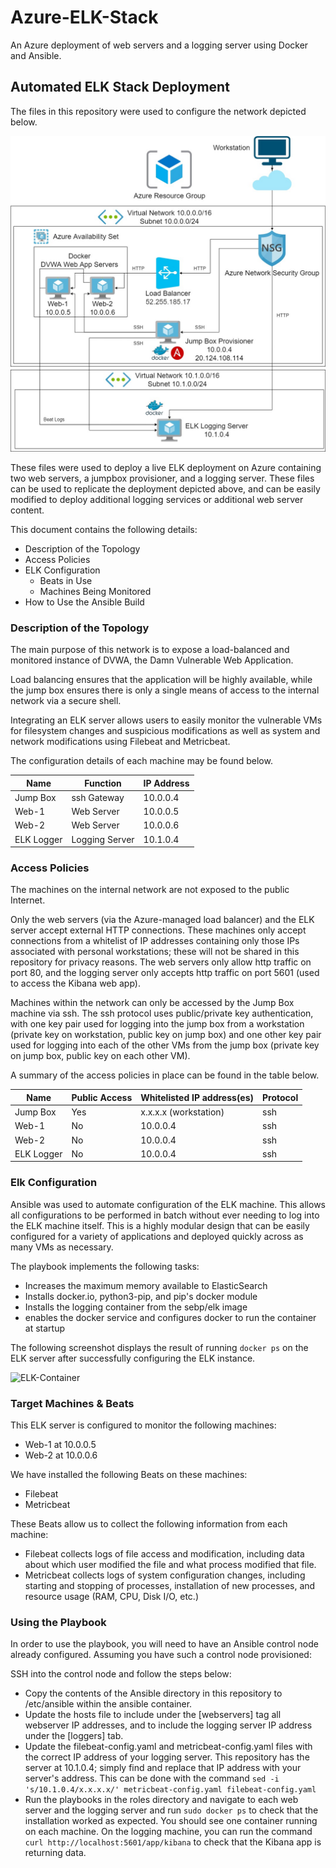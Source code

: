 # Azure-ELK-Stack
An Azure deployment of web servers and a logging server using Docker and Ansible.

## Automated ELK Stack Deployment

The files in this repository were used to configure the network depicted below.

![diagram](/Images/Diagram.jpg)

These files were used to deploy a live ELK deployment on Azure containing two web servers, a jumpbox provisioner, and a logging server. These files can be used to replicate the deployment depicted above, and can be easily modified to deploy additional logging services or additional web server content.

This document contains the following details:
- Description of the Topology
- Access Policies
- ELK Configuration
  - Beats in Use
  - Machines Being Monitored
- How to Use the Ansible Build


### Description of the Topology

The main purpose of this network is to expose a load-balanced and monitored instance of DVWA, the Damn Vulnerable Web Application.

Load balancing ensures that the application will be highly available, while the jump box ensures there is only a single means of access to the internal network via a secure shell.

Integrating an ELK server allows users to easily monitor the vulnerable VMs for filesystem changes and suspicious modifications as well as system and network modifications using Filebeat and Metricbeat.

The configuration details of each machine may be found below.

| Name          | Function       | IP Address |
|---------------|----------------|------------|
| Jump Box      | ssh Gateway    | 10.0.0.4   |
| Web-1         | Web Server     | 10.0.0.5   |
| Web-2         | Web Server     | 10.0.0.6   |
| ELK Logger    | Logging Server | 10.1.0.4   |

### Access Policies

The machines on the internal network are not exposed to the public Internet. 

Only the web servers (via the Azure-managed load balancer) and the ELK server accept external HTTP connections. These machines only accept connections from a whitelist of IP addresses containing only those IPs associated with personal workstations; these will not be shared in this repository for privacy reasons. The web servers only allow http traffic on port 80, and the logging server only accepts http traffic on port 5601 (used to access the Kibana web app).

Machines within the network can only be accessed by the Jump Box machine via ssh. The ssh protocol uses public/private key authentication, with one key pair used for logging into the jump box from a workstation (private key on workstation, public key on jump box) and one other key pair used for logging into each of the other VMs from the jump box (private key on jump box, public key on each other VM).

A summary of the access policies in place can be found in the table below.

| Name       | Public Access | Whitelisted IP address(es) | Protocol |
|------------|---------------|----------------------------|----------|
| Jump Box   | Yes           | x.x.x.x (workstation)      | ssh      |
| Web-1      | No            | 10.0.0.4                   | ssh      |
| Web-2      | No            | 10.0.0.4                   | ssh      |
| ELK Logger | No            | 10.0.0.4                   | ssh      |

### Elk Configuration

Ansible was used to automate configuration of the ELK machine. This allows all configurations to be performed in batch without ever needing to log into the ELK machine itself. This is a highly modular design that can be easily configured for a variety of applications and deployed quickly across as many VMs as necessary.

The playbook implements the following tasks:
- Increases the maximum memory available to ElasticSearch
- Installs docker.io, python3-pip, and pip's docker module
- Installs the logging container from the sebp/elk image
- enables the docker service and configures docker to run the container at startup

The following screenshot displays the result of running `docker ps` on the ELK server after successfully configuring the ELK instance.

![ELK-Container](https://user-images.githubusercontent.com/89709545/146630955-1da49fc9-44f2-4d87-a939-7cd0c99ddaa0.JPG)


### Target Machines & Beats
This ELK server is configured to monitor the following machines:
- Web-1 at 10.0.0.5
- Web-2 at 10.0.0.6

We have installed the following Beats on these machines:
- Filebeat
- Metricbeat

These Beats allow us to collect the following information from each machine:
- Filebeat collects logs of file access and modification, including data about which user modified the file and what process modified that file.
- Metricbeat collects logs of system configuration changes, including starting and stopping of processes, installation of new processes, and resource usage (RAM, CPU, Disk I/O, etc.)

### Using the Playbook
In order to use the playbook, you will need to have an Ansible control node already configured. Assuming you have such a control node provisioned: 

SSH into the control node and follow the steps below:
- Copy the contents of the Ansible directory in this repository to /etc/ansible within the ansible container.
- Update the hosts file to include under the [webservers] tag all webserver IP addresses, and to include the logging server IP address under the [loggers] tab.
- Update the filebeat-config.yaml and metricbeat-config.yaml files with the correct IP address of your logging server. This repository has the server at 10.1.0.4; simply find and replace that IP address with your server's address. This can be done with the command `sed -i 's/10.1.0.4/x.x.x.x/' metricbeat-config.yaml filebeat-config.yaml`
- Run the playbooks in the roles directory and navigate to each web server and the logging server and run `sudo docker ps` to check that the installation worked as expected. You should see one container running on each machine. On the logging machine, you can run the command `curl http://localhost:5601/app/kibana` to check that the Kibana app is returning data.
